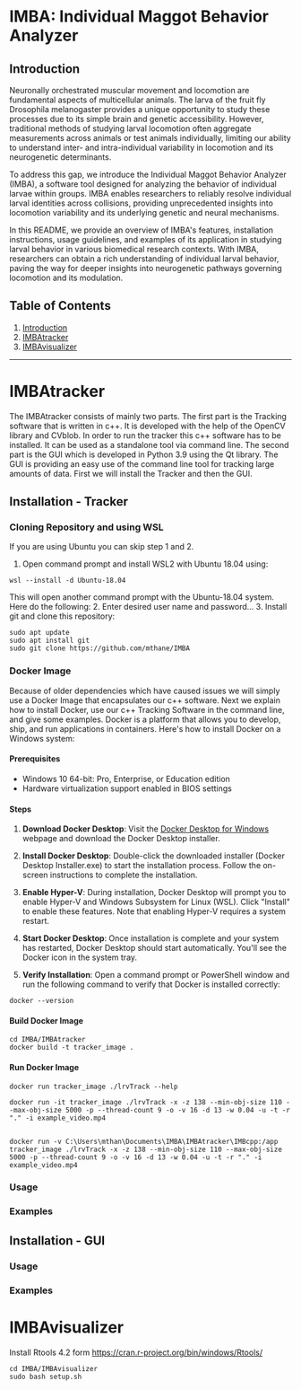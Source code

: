 # IMBA: Individual Maggot Behavior Analyzer


## Introduction <a name="introduction"></a>

Neuronally orchestrated muscular movement and locomotion are fundamental aspects of multicellular animals. The larva of the fruit fly Drosophila melanogaster provides a unique opportunity to study these processes due to its simple brain and genetic accessibility. However, traditional methods of studying larval locomotion often aggregate measurements across animals or test animals individually, limiting our ability to understand inter- and intra-individual variability in locomotion and its neurogenetic determinants.

To address this gap, we introduce the Individual Maggot Behavior Analyzer (IMBA), a software tool designed for analyzing the behavior of individual larvae within groups. IMBA enables researchers to reliably resolve individual larval identities across collisions, providing unprecedented insights into locomotion variability and its underlying genetic and neural mechanisms.

In this README, we provide an overview of IMBA's features, installation instructions, usage guidelines, and examples of its application in studying larval behavior in various biomedical research contexts. With IMBA, researchers can obtain a rich understanding of individual larval behavior, paving the way for deeper insights into neurogenetic pathways governing locomotion and its modulation.

## Table of Contents
1. [Introduction](#introduction)
2. [IMBAtracker](#imbatracker)
3. [IMBAvisualizer](#imbavisualizer)

---

# IMBAtracker <a name="imbatracker"></a>
The IMBAtracker consists of mainly two parts. The first part is the Tracking software that is written in c++. It is developed with the help of the OpenCV library and CVblob. In order to run the tracker this c++ software has to be installed. It can be used as a standalone tool via command line.
The second part is the GUI which is developed in Python 3.9 using the Qt library. The GUI is providing an easy use of the command line tool for tracking large amounts of data. First we will install the Tracker and then the GUI.

## Installation - Tracker

### Cloning Repository and using WSL
If you are using Ubuntu you can skip step 1 and 2.
1. Open command prompt and install WSL2 with Ubuntu 18.04 using:
```
wsl --install -d Ubuntu-18.04
```

This will open another command prompt with the Ubuntu-18.04 system. Here do the following:
2. Enter desired user name and password...
3. Install git and clone this repository:
```
sudo apt update
sudo apt install git
sudo git clone https://github.com/mthane/IMBA
```
### Docker Image
Because of older dependencies which have caused issues we will simply use a Docker Image that encapsulates our c++ software. Next we explain how to install Docker, use our c++ Tracking Software in the command line, and give some examples. Docker is a platform that allows you to develop, ship, and run applications in containers. Here's how to install Docker on a Windows system:

#### Prerequisites
- Windows 10 64-bit: Pro, Enterprise, or Education edition
- Hardware virtualization support enabled in BIOS settings

#### Steps
1. **Download Docker Desktop**: Visit the [Docker Desktop for Windows](https://www.docker.com/products/docker-desktop) webpage and download the Docker Desktop installer.

2. **Install Docker Desktop**: Double-click the downloaded installer (Docker Desktop Installer.exe) to start the installation process. Follow the on-screen instructions to complete the installation.

3. **Enable Hyper-V**: During installation, Docker Desktop will prompt you to enable Hyper-V and Windows Subsystem for Linux (WSL). Click "Install" to enable these features. Note that enabling Hyper-V requires a system restart.

4. **Start Docker Desktop**: Once installation is complete and your system has restarted, Docker Desktop should start automatically. You'll see the Docker icon in the system tray.

5. **Verify Installation**: Open a command prompt or PowerShell window and run the following command to verify that Docker is installed correctly:
```
docker --version
```

#### Build Docker Image

```
cd IMBA/IMBAtracker
docker build -t tracker_image .
```

#### Run Docker Image
```
docker run tracker_image ./lrvTrack --help

docker run -it tracker_image ./lrvTrack -x -z 138 --min-obj-size 110 --max-obj-size 5000 -p --thread-count 9 -o -v 16 -d 13 -w 0.04 -u -t -r "." -i example_video.mp4


docker run -v C:\Users\mthan\Documents\IMBA\IMBAtracker\IMBcpp:/app tracker_image ./lrvTrack -x -z 138 --min-obj-size 110 --max-obj-size 5000 -p --thread-count 9 -o -v 16 -d 13 -w 0.04 -u -t -r "." -i example_video.mp4

```

### Usage 


### Examples

## Installation - GUI

### Usage 


### Examples

# IMBAvisualizer <a name="imbavisualizer"></a>

Install Rtools 4.2 form https://cran.r-project.org/bin/windows/Rtools/
```
cd IMBA/IMBAvisualizer
sudo bash setup.sh
```


